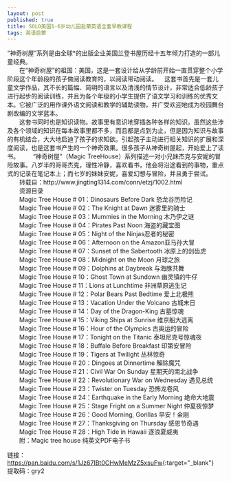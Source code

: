 ```yaml
---
layout: post
published: true
title: SOLO美国1-6岁幼儿园启蒙英语全套早教课程
tags: 英语启蒙
---
```

<p>
	“神奇树屋”系列是由全球*的出版企业美国兰登书屋历经十五年倾力打造的一部儿童经典。<br />
&emsp;&emsp;在“神奇树屋”的祖国：美国，这是一套设计给从学龄前开始一直贯穿整个小学阶段这个年龄段的孩子做阅读教育的，以阅读带动阅读。&nbsp; &nbsp; 这套书首先是一套儿童文学作品，其不长的篇幅、简明的语言以及清浅的情节设计，非常适合低龄孩子进行起步的阅读训练，并且为各个年级的小学生提供了语文学习和训练的优秀文本。它被广泛的用作课外语文阅读和教学的辅助读物，并广受欢迎地成为校园舞台剧改编的文学蓝本。<br />
&emsp;&emsp;这套书同时也是知识读物。故事里有意识地穿插各种各样的知识。虽然这些涉及各个领域的知识在每本故事里都不多，而且都是点到为止，但是因为知识与故事的有机结合，大大地启迪了孩子的求知欲。引起孩子主动进行相关知识的扩展和深度阅读，也是这套书产生的一个神奇效果。很多孩子从神奇树屋起，开始爱上了读书。 &emsp;&emsp;“神奇树屋”（Magic TreeHouse）系列描述一对小兄妹杰克与安妮的冒险故事。八岁半的哥哥杰克，理性冷静，喜欢看书，他会将沿途看到的事物，重点式的记录在笔记本上；而七岁的妹妹安妮，喜爱幻想与冒险，并且勇于尝试。<br />
&emsp;&emsp;转载自：http://www.jingting1314.com/conn/etzj/1002.html<br />
&emsp;&emsp;资源目录<br />
&emsp;&emsp;Magic Tree House # 01：Dinosaurs Before Dark 恐龙谷历险记<br />
&emsp;&emsp;Magic Tree House # 02：The Knight at Dawn 迷雾里的骑士<br />
&emsp;&emsp;Magic Tree House # 03：Mummies in the Morning 木乃伊之谜<br />
&emsp;&emsp;Magic Tree House # 04：Pirates Past Noon 海盗的藏宝图<br />
&emsp;&emsp;Magic Tree House # 05：Night of the Ninjas忍者的秘密<br />
&emsp;&emsp;Magic Tree House # 06：Afternoon on the Amazon亚马孙大冒<br />
&emsp;&emsp;Magic Tree House # 07：Sunset of the Sabertooth 冰原上的剑齿虎<br />
&emsp;&emsp;Magic Tree House # 08：Midnight on the Moon 月球之旅<br />
&emsp;&emsp;Magic Tree House # 09：Dolphins at Daybreak 与海豚共舞<br />
&emsp;&emsp;Magic Tree House # 10：Ghost Town at Sundown 幽灵镇的牛仔<br />
&emsp;&emsp;Magic Tree House # 11：Lions at Lunchtime 非洲草原逃生记<br />
&emsp;&emsp;Magic Tree House # 12：Polar Bears Past Bedtime 爱上北极熊<br />
&emsp;&emsp;Magic Tree House # 13：Vacation Under the Volcano 古城末日<br />
&emsp;&emsp;Magic Tree House # 14：Day of the Dragon-King 古墓惊魂<br />
&emsp;&emsp;Magic Tree House # 15：Viking Ships at Sunrise 维京船大逃离<br />
&emsp;&emsp;Magic Tree House # 16：Hour of the Olympics 古奥运的冒险<br />
&emsp;&emsp;Magic Tree House # 17：Tonight on the Titanic 泰坦尼克号惊魂夜<br />
&emsp;&emsp;Magic Tree House # 18：Buffalo Before Breakfast 印第安冒险<br />
&emsp;&emsp;Magic Tree House # 19：Tigers at Twilight 丛林惊奇<br />
&emsp;&emsp;Magic Tree House # 20：Dingoes at Dinnertime 解除魔咒<br />
&emsp;&emsp;Magic Tree House # 21：Civil War On Sunday 星期天的南北战争<br />
&emsp;&emsp;Magic Tree House # 22：Revolutionary War on Wednesday 遇见总统<br />
&emsp;&emsp;Magic Tree House # 23：Twister on Tuesday 恐怖龙卷风<br />
&emsp;&emsp;Magic Tree House # 24：Earthquake in the Early Morning 绝命大地震<br />
&emsp;&emsp;Magic Tree House # 25：Stage Fright on a Summer Night 仲夏夜惊梦<br />
&emsp;&emsp;Magic Tree House # 26：Good Morning, Gorillas 早安！金刚<br />
&emsp;&emsp;Magic Tree House # 27：Thanksgiving on Thursday 感恩节奇遇<br />
&emsp;&emsp;Magic Tree House # 28：High Tide in Hawaii 逐浪夏威夷<br />
&emsp;&emsp;附：Magic tree house 纯英文PDF电子书
</p>

链接：<https://pan.baidu.com/s/1Jz67IBt0CHwMeMzZ5xsuFw>{:target="_blank"}  <br>
提取码：gry2

